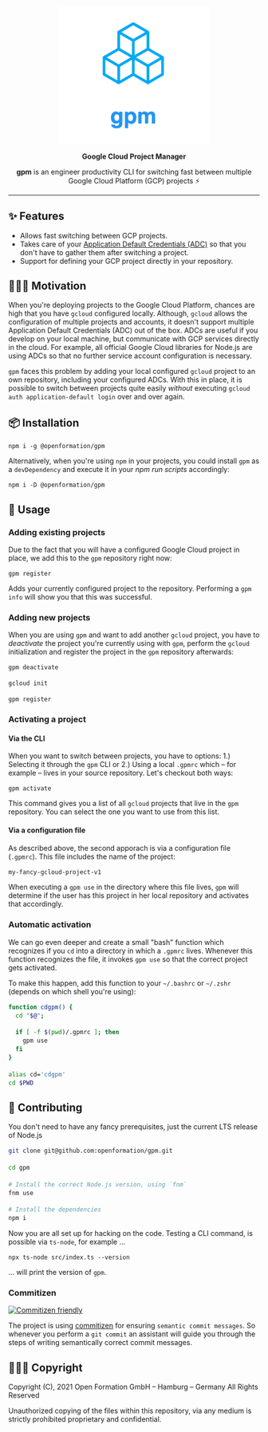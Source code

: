 <div align="center">
    <img src="docs/logo.png" width="300" />

<strong>Google Cloud Project Manager</strong>

<p><strong>gpm</strong> is an engineer productivity CLI for switching fast between multiple Google Cloud Platform (GCP) projects ⚡️</p>

</div>

<hr />

## ✨ Features

- Allows fast switching between GCP projects.
- Takes care of your [Application Default Credentials (ADC)](https://cloud.google.com/sdk/gcloud/reference/auth/application-default) so that you don't have to gather them after switching a project.
- Support for defining your GCP project directly in your repository.

## 🏃🏽‍♀️ Motivation

When you're deploying projects to the Google Cloud Platform, chances are high that you have `gcloud` configured locally. Although, `gcloud` allows the configuration of multiple projects and accounts, it doesn't support multiple Application Default Credentials (ADC) out of the box. ADCs are useful if you develop on your local machine, but communicate with GCP services directly in the cloud. For example, all official Google Cloud libraries for Node.js are using ADCs so that no further service account configuration is necessary.

`gpm` faces this problem by adding your local configured `gcloud` project to an own repository, including your configured ADCs. With this in place, it is possible to switch between projects quite easily _without_ executing `gcloud auth application-default login` over and over again.

## 📦 Installation

```
npm i -g @openformation/gpm
```

Alternatively, when you're using `npm` in your projects, you could install `gpm` as a `devDependency` and execute it in your _npm run scripts_ accordingly:

```
npm i -D @openformation/gpm
```

## 🔧 Usage

### Adding existing projects

Due to the fact that you will have a configured Google Cloud project in place, we add this to the `gpm` repository right now:

```
gpm register
```

Adds your currently configured project to the repository. Performing a `gpm info` will show you that this was successful.

### Adding new projects

When you are using `gpm` and want to add another `gcloud` project, you have to _deactivate_ the project you're currently using with `gpm`, perform the `gcloud` initialization and register the project in the `gpm` repository afterwards:

```
gpm deactivate

gcloud init

gpm register
```

### Activating a project

#### Via the CLI

When you want to switch between projects, you have to options: 1.) Selecting it through the `gpm` CLI or 2.) Using a local `.gpmrc` which – for example – lives in your source repository. Let's checkout both ways:

```
gpm activate
```

This command gives you a list of all `gcloud` projects that live in the `gpm` repository. You can select the one you want to use from this list.

#### Via a configuration file

As described above, the second apporach is via a configuration file (`.gpmrc`). This file includes the name of the project:

```bash
my-fancy-gcloud-project-v1
```

When executing a `gpm use` in the directory where this file lives, `gpm` will determine if the user has this project in her local repository and activates that accordingly.

### Automatic activation

We can go even deeper and create a small "bash" function which recognizes if you `cd` into a directory in which a `.gpmrc` lives. Whenever this function recognizes the file, it invokes `gpm use` so that the correct project gets activated.

To make this happen, add this function to your `~/.bashrc` or `~/.zshr` (depends on which shell you're using):

```bash
function cdgpm() {
  cd "$@";

  if [ -f $(pwd)/.gpmrc ]; then
    gpm use
  fi
}

alias cd='cdgpm'
cd $PWD
```

## 🎨 Contributing

You don't need to have any fancy prerequisites, just the current LTS release of Node.js

```bash
git clone git@github.com:openformation/gpm.git

cd gpm

# Install the correct Node.js version, using `fnm`
fnm use

# Install the dependencies
npm i
```

Now you are all set up for hacking on the code. Testing a CLI command, is possible via `ts-node`, for example ...

```
npx ts-node src/index.ts --version
```

... will print the version of `gpm`.

### Commitizen

[![Commitizen friendly](https://img.shields.io/badge/commitizen-friendly-brightgreen.svg)](http://commitizen.github.io/cz-cli/)

The project is using [commitizen](https://github.com/commitizen/cz-cli) for ensuring `semantic commit messages`. So whenever you perform a `git commit` an assistant will guide you through the steps of writing semantically correct commit messages.

## 👩🏽‍⚖️ Copyright

Copyright (C), 2021 Open Formation GmbH – Hamburg – Germany All Rights Reserved

Unauthorized copying of the files within this repository, via any medium is strictly prohibited proprietary and confidential.
